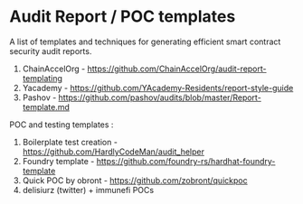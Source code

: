 # Audit Report / POC templates
A list of templates and techniques for generating efficient smart contract security audit reports.

1. ChainAccelOrg - https://github.com/ChainAccelOrg/audit-report-templating
2. Yacademy - https://github.com/YAcademy-Residents/report-style-guide
3. Pashov - https://github.com/pashov/audits/blob/master/Report-template.md


POC and testing templates :
1. Boilerplate test creation - https://github.com/HardlyCodeMan/audit_helper
2. Foundry template - https://github.com/foundry-rs/hardhat-foundry-template
3. Quick POC by obront - https://github.com/zobront/quickpoc
4. delisiurz (twitter) + immunefi POCs
